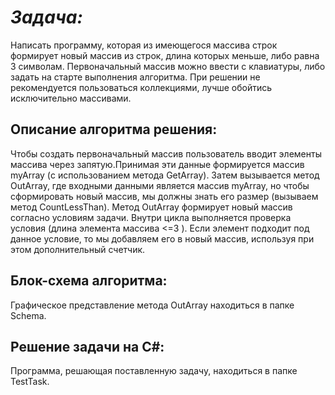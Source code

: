 # *Задача:* 

Написать программу, которая из имеющегося массива строк формирует новый массив из строк, длина которых меньше, либо равна 3 символам. Первоначальный массив можно ввести с клавиатуры, либо задать на старте выполнения алгоритма. При решении не рекомендуется пользоваться коллекциями, лучше обойтись исключительно массивами.

## Описание алгоритма решения:
Чтобы создать первоначальный массив пользователь вводит элементы массива через запятую.Принимая эти данные формируется массив myArray (с использованием метода GetArray). Затем вызывается метод OutArray, где входными данными является массив myArray, но чтобы сформировать новый массив, мы должны знать его размер (вызываем метод CountLessThan). Метод OutArray формирует новый массив согласно условиям задачи. Внутри цикла выполняется проверка условия (длина элемента массива <=3 ). Если элемент подходит под данное условие, то мы добавляем его в новый массив, используя при этом дополнительный счетчик.

## Блок-схема алгоритма:
Графическое представление метода OutArray находиться в папке Schemа. 

##  Решение задачи на C#:
Программа, решающая поставленную задачу, находиться в папке TestTask.
